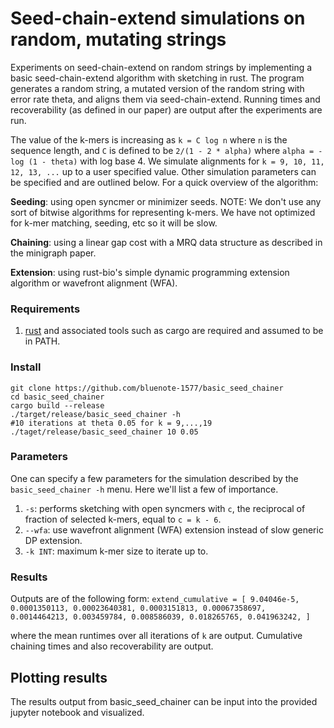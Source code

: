 # Seed-chain-extend simulations on random, mutating strings

Experiments on seed-chain-extend on random strings by implementing a basic seed-chain-extend algorithm with sketching in rust. The program generates a random string,
a mutated version of the random string with error rate theta, and aligns them via seed-chain-extend. Running times and recoverability (as defined in our paper) are output after the experiments are run. 

The value of the k-mers is increasing as `k = C log n` where `n` is the sequence length, and `C` is defined to be `2/(1 - 2 * alpha)` where `alpha = -log (1 - theta)` with log base 4. We simulate alignments for `k = 9, 10, 11, 12, 13, ...` up to a user specified value. Other simulation parameters can be specified and are outlined below. For a quick overview of the algorithm:

**Seeding**: using open syncmer or minimizer seeds. NOTE: We don't use any sort of bitwise algorithms for representing k-mers. We have not optimized for k-mer matching, seeding, etc so it will be slow.  

**Chaining**: using a linear gap cost with a MRQ data structure as described in the minigraph paper.

**Extension**: using rust-bio's simple dynamic programming extension algorithm or wavefront alignment (WFA). 

### Requirements 

1. [rust](https://www.rust-lang.org/tools/install) and associated tools such as cargo are required and assumed to be in PATH.
### Install
```
git clone https://github.com/bluenote-1577/basic_seed_chainer
cd basic_seed_chainer
cargo build --release
./target/release/basic_seed_chainer -h
#10 iterations at theta 0.05 for k = 9,...,19
./taget/release/basic_seed_chainer 10 0.05 
```

### Parameters

One can specify a few parameters for the simulation described by the `basic_seed_chainer -h` menu. Here we'll list a few of importance.

1. `-s`: performs sketching with open syncmers with `c`, the reciprocal of fraction of selected k-mers, equal to `c = k - 6`. 
2. `--wfa`: use wavefront alignment (WFA) extension instead of slow generic DP extension. 
3. `-k INT`: maximum k-mer size to iterate up to. 

### Results
Outputs are of the following form:
``extend_cumulative = [
    9.04046e-5,
    0.0001350113,
    0.00023640381,
    0.0003151813,
    0.00067358697,
    0.0014464213,
    0.003459784,
    0.008586039,
    0.018265765,
    0.041963242,
]``

where the mean runtimes over all iterations of `k` are output. Cumulative chaining times and also recoverability are output. 

## Plotting results

The results output from basic_seed_chainer can be input into the provided jupyter notebook and visualized. 
